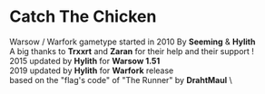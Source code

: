 # Catch The Chicken
Warsow / Warfork gametype started in 2010 By **Seeming** & **Hylith** \
A big thanks to **Trxxrt** and **Zaran** for their help and their support ! \
2015 updated by **Hylith** for **Warsow 1.51** \
2019 updated by **Hylith** for **Warfork** release \
based on the "flag's code" of "The Runner" by **DrahtMaul** \
